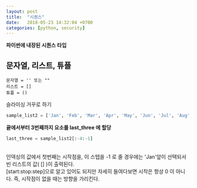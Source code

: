 ```yaml
---
layout: post
title:  "시퀀스"
date:   2018-05-23 14:32:04 +0700
categories: [python, security]
---
```

**파이썬에 내장된 시퀀스 타입**
## 문자열, 리스트, 튜플

```
문자열 = '' 또는 ""
리스트 = []
튜플 = ()
```
슬라이싱 거꾸로 하기
```python
sample_list2 = ['Jan', 'Feb', 'Mar', 'Apr', 'May', 'Jun', 'Jul', 'Aug', 'Sep', 'Oct', 'Nov', 'Dec']
```
**끝에서부터 3번째까지 요소를 last_three 에 할당**

```python
last_three = sample_list2[:-4:-1]
```
<br/>
인덱싱의 값에서 첫번째는 시작점을, 이 스텝을 -1 로 줄 경우에는 'Jan'앞이 선택되서 빈 리스트의 값( [] )이 출력된다.
<br/>
[start:stop:step]으로 알고 있어도 되지만 자세히 들여다보면
시작은 항상 0 이 아니다. 즉, 시작점이 없을 때는 방향을 가리킨다.
<br/>

